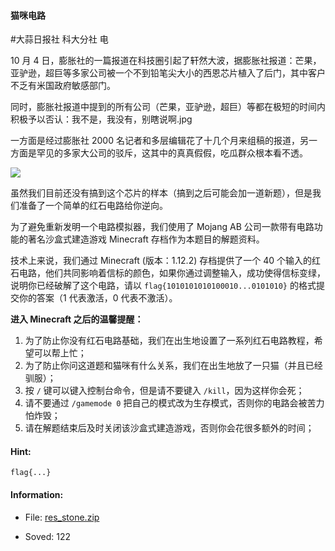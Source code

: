 #### 猫咪电路  


#大蒜日报社 科大分社 电

10 月 4 日，膨胀社的一篇报道在科技圈引起了轩然大波，据膨胀社报道：芒果，亚驴逊，超巨等多家公司被一个不到铅笔尖大小的西恩芯片植入了后门，其中客户不乏有米国政府敏感部门。

同时，膨胀社报道中提到的所有公司（芒果，亚驴逊，超巨）等都在极短的时间内积极予以否认：我不是，我没有，别瞎说啊.jpg

一方面是经过膨胀社 2000 名记者和多层编辑花了十几个月来组稿的报道，另一方面是罕见的多家大公司的驳斥，这其中的真真假假，吃瓜群众根本看不透。

![](/file/18e67998d0967920dfa5317706a60df867659b8e810c0f99c2dd7dcd5bc168ea/boom.png)

虽然我们目前还没有搞到这个芯片的样本（搞到之后可能会加一道新题），但是我们准备了一个简单的红石电路给你逆向。

为了避免重新发明一个电路模拟器，我们使用了 Mojang AB 公司一款带有电路功能的著名沙盒式建造游戏 Minecraft 存档作为本题目的解题资料。

技术上来说，我们通过 Minecraft (版本：1.12.2) 存档提供了一个 40 个输入的红石电路，他们共同影响着信标的颜色，如果你通过调整输入，成功使得信标变绿，说明你已经破解了这个电路，请以 `flag{1010101010100010...0101010}` 的格式提交你的答案（1 代表激活，0 代表不激活）。

**进入 Minecraft 之后的温馨提醒：**

1. 为了防止你没有红石电路基础，我们在出生地设置了一系列红石电路教程，希望可以帮上忙；
1. 为了防止你问这道题和猫咪有什么关系，我们在出生地放了一只猫（并且已经驯服）；
1. 按 `/` 键可以键入控制台命令，但是请不要键入 `/kill`，因为这样你会死；
1. 请不要通过 `/gamemode 0` 把自己的模式改为生存模式，否则你的电路会被苦力怕炸毁；
1. 请在解题结束后及时关闭该沙盒式建造游戏，否则你会花很多额外的时间；


  
#### Hint:  

``` 
flag{...}  
``` 
#### Information:  

* File: [res_stone.zip](files/res_stone.zip)  

* Soved: 122  

